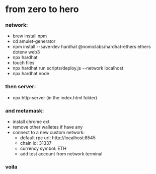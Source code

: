 # from zero to hero
### network:
- brew install npm
- cd amulet-generator
- npm install --save-dev hardhat @nomiclabs/hardhat-ethers ethers dotenv web3
- npx hardhat
- touch files
- npx hardhat run scripts/deploy.js --network localhost
- npx hardhat node

### then server:
- npx http-server (in the index.html folder)

### and metamask:
- install chrome ext
- remove other walletes if have any
- connect to a new custom network:
  - default rpc url: http://localhost:8545
  - chain id: 31337
  - currency symbol: ETH
  - add test account from network terminal

### voila